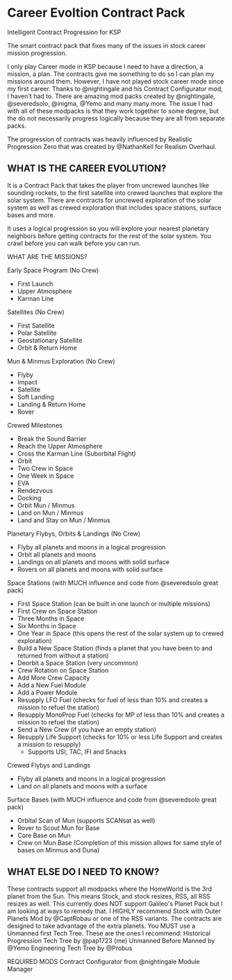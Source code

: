 # Career Evoltion Contract Pack
Intelligent Contract Progression for KSP

The smart contract pack that fixes many of the issues in stock career mission progression.

I only play Career mode in KSP because I need to have a direction, a mission, a plan. The contracts give me something to do so I can plan my missions around them. However, I have not played stock career mode since my first career. Thanks to @nightingale and his Contract Configurator mod, I haven't had to. There are amazing mod packs created by @nightingale, @severedsolo, @inigma, @Yemo and many many more. The issue I had with all of these modpacks is that they work together to some degree, but the do not necessarily progress logically because they are all from separate packs.

The progression of contracts was heavily influenced by Realistic Progression Zero that was created by @NathanKell for Realism Overhaul.

## WHAT IS THE CAREER EVOLUTION?

It is a Contract Pack that takes the player from uncrewed launches like sounding rockets, to the first satellite into crewed launches that explore the solar system. There are contracts for uncrewed exploration of the solar system as well as crewed exploration that includes space stations, surface bases and more.

It uses a logical progression so you will explore your nearest planetary neighbors before getting contracts for the rest of the solar system. You crawl before you can walk before you can run.


WHAT ARE THE MISSIONS?

Early Space Program (No Crew)
 * First Launch
 * Upper Atmosphere
 * Karman Line

Satellites (No Crew)
 * First Satellite
 * Polar Satellite
 * Geostationary Satellite
 * Orbit & Return Home

Mun & Minmus Exploration (No Crew)
 * Flyby
 * Impact
 * Satellite
 * Soft Landing
 * Landing & Return Home
 * Rover

Crewed Milestones
 * Break the Sound Barrier
 * Reach the Upper Atmosphere
 * Cross the Karman Line (Suborbital Flight)
 * Orbit
 * Two Crew in Space
 * One Week in Space
 * EVA
 * Rendezvous
 * Docking
 * Orbit Mun / Minmus
 * Land on Mun / Minmus
 * Land and Stay on Mun / Minmus

Planetary Flybys, Orbits & Landings (No Crew)
 * Flyby all planets and moons in a logical progression
 * Orbit all planets and moons
 * Landings on all planets and moons with solid surface
 * Rovers on all planets and moons with solid surface

Space Stations (with MUCH influence and code from @severedsolo great pack)
 * First Space Station (can be built in one launch or multiple missions)
 * First Crew on Space Station
 * Three Months in Space
 * Six Months in Space
 * One Year in Space (this opens the rest of the solar system up to crewed exploration)
 * Build a New Space Station (finds a planet that you have been to and returned from without a station)
 * Deorbit a Space Station (very uncommon)
 * Crew Rotation on Space Station
 * Add More Crew Capacity
 * Add a New Fuel Module
 * Add a Power Module
 * Resupply LFO Fuel (checks for fuel of less than 10% and creates a mission to refuel the station)
 * Resupply MonoProp Fuel (checks for MP of less than 10% and creates a mission to refuel the station)
 * Send a New Crew (if you have an empty station)
 * Resupply Life Support (checks for 10% or less Life Support and creates a mission to resupply) 
   * Supports USI, TAC, IFI and Snacks

Crewed Flybys and Landings
 * Flyby all planets and moons in a logical progression
 * Land on all planets and moons with a surface

Surface Bases (with MUCH influence and code from @severedsolo great pack)
 * Orbital Scan of Mun (supports SCANsat as well)
 * Rover to Scout Mun for Base
 * Core Base on Mun
 * Crew on Mun Base (Completion of this mission allows for same style of bases on Minmus and Duna)


## WHAT ELSE DO I NEED TO KNOW?

These contracts support all modpacks where the HomeWorld is the 3rd planet from the Sun. This means Stock, and stock resizes, RSS, all RSS resizes as well. This currently does NOT support Galileo's Planet Pack but I am looking at ways to remedy that.
I HIGHLY recommend Stock with Outer Planets Mod by @CaptRobau or one of the RSS variants. The contracts are designed to take advantage of the extra planets.
You MUST use a Unmanned first Tech Tree. These are the ones I recommend:
Historical Progression Tech Tree by @pap1723 (me)
Unmanned Before Manned by @Yemo
Engineering Tech Tree by @Probus

REQUIRED MODS
Contract Configurator from @nightingale
Module Manager
